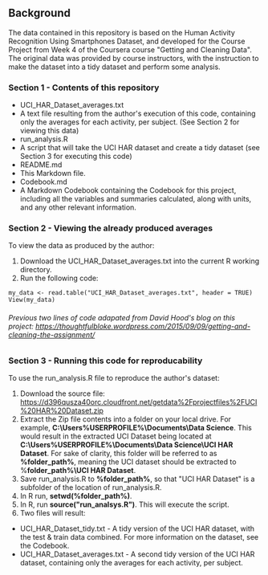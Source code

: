 ## Background

The data contained in this repository is based on the Human Activity Recognition Using Smartphones Dataset, and developed for the Course Project from Week 4 of the Coursera course "Getting and Cleaning Data".  The original data was provided by course instructors, with the instruction to make the dataset into a tidy dataset and perform some analysis.

### Section 1 - Contents of this repository
*    UCI_HAR_Dataset_averages.txt
  *  A text file resulting from the author's execution of this code, containing only the averages for each activity, per subject. (See Section 2 for viewing this data)
*    run_analysis.R
  *  A script that will take the UCI HAR dataset and create a tidy dataset (see Section 3 for executing this code)
*    README.md
  *  This Markdown file.
*    Codebook.md
  *  A Markdown Codebook containing the Codebook for this project, including all the variables and summaries calculated, along with units, and any other relevant information.

### Section 2 - Viewing the already produced averages
To view the data as produced by the author:
1. Download the UCI_HAR_Dataset_averages.txt into the current R working directory.
2. Run the following code:
```
my_data <- read.table("UCI_HAR_Dataset_averages.txt", header = TRUE)
View(my_data)
```
###### Previous two lines of code adapated from David Hood's blog on this project: https://thoughtfulbloke.wordpress.com/2015/09/09/getting-and-cleaning-the-assignment/

### Section 3 - Running this code for reproducability
To use the run_analysis.R file to reproduce the author's dataset:
1. Download the source file: https://d396qusza40orc.cloudfront.net/getdata%2Fprojectfiles%2FUCI%20HAR%20Dataset.zip
2. Extract the Zip file contents into a folder on your local drive. For example, **C:\Users\%USERPROFILE%\Documents\Data Science**.  This would result in the extracted UCI Dataset being located at **C:\Users\%USERPROFILE%\Documents\Data Science\UCI HAR Dataset**.
   For sake of clarity, this folder will be referred to as **%folder_path%**, meaning the UCI dataset should be extracted to %**folder_path%\UCI HAR Dataset**.
3. Save run_analysis.R to **%folder_path%**, so that "UCI HAR Dataset" is a subfolder of the location of run_analysis.R.
4. In R run, **setwd(%folder_path%)**.
5. In R, run **source("run_analsys.R")**.  This will execute the script.
6. Two files will result:  
  * UCI_HAR_Dataset_tidy.txt - A tidy version of the UCI HAR dataset, with the test & train data combined.  For more information on the dataset, see the Codebook.
  * UCI_HAR_Dataset_averages.txt - A second tidy version of the UCI HAR dataset, containing only the averages for each activity, per subject.
